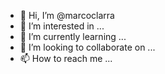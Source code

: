- 👋 Hi, I’m @marcoclarra
- 👀 I’m interested in ...
- 🌱 I’m currently learning ...
- 💞️ I’m looking to collaborate on ...
- 📫 How to reach me ...

<!---
marcoclarra/marcoclarra is a ✨ special ✨ repository because its `README.md` (this file) appears on your GitHub profile.
You can click the Preview link to take a look at your changes.
--->
